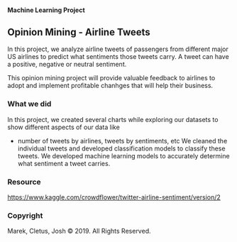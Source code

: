 #### Machine Learning Project

## Opinion Mining - Airline Tweets

In this project, we analyze airline tweets of passengers from different major US airlines to predict what sentiments those tweets carry. A tweet can have a positive, negative or neutral sentiment. 

This opinion mining project will provide valuable feedback to airlines to  adopt and implement profitable chanhges that will help their business. 


### What we did
In this project, we created several charts while exploring our datasets to show different aspects of our data like
- number of tweets by airlines, tweets by sentiments, etc
We cleaned the individual tweets and developed classification models to classify these tweets.
We developed machine learning models to accurately determine what sentiment a tweet carries.


### Resource
https://www.kaggle.com/crowdflower/twitter-airline-sentiment/version/2



### Copyright

Marek, Cletus, Josh © 2019. All Rights Reserved.